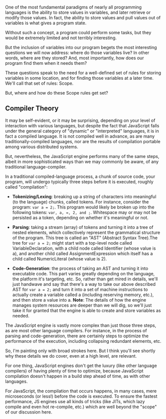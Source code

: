 One of the most fundamental paradigms of nearly all programming languages is the ability to store values in variables, and later retrieve or modify those values. In fact, the ability to store values and pull values out of variables is what gives a program state.

Without such a concept, a program could perform some tasks, but they would be extremely limited and not terribly interesting.

But the inclusion of variables into our program begets the most interesting questions we will now address: where do those variables live? In other words, where are they stored? And, most importantly, how does our program find them when it needs them?

These questions speak to the need for a well-defined set of rules for storing variables in some location, and for finding those variables at a later time. We'll call that set of rules: Scope.

But, where and how do these Scope rules get set?

## Compiler Theory

It may be self-evident, or it may be surprising, depending on your level of interaction with various languages, but despite the fact that JavaScript falls under the general category of "dynamic" or "interpreted" languages, it is in fact a compiled language. It is not compiled well in advance, as are many traditionally-compiled languages, nor are the results of compilation portable among various distributed systems.

But, nevertheless, the JavaScript engine performs many of the same steps, albeit in more sophisticated ways than we may commonly be aware, of any traditional language-compiler.

In a traditional compiled-language process, a chunk of source code, your program, will undergo typically three steps before it is executed, roughly called "compilation":

- **Tokenizing/Lexing**: breaking up a string of characters into meaningful (to the language) chunks, called tokens. For instance, consider the program: `var a = 2;`. This program would likely be broken up into the following tokens: `var, a, =, 2, and ;`. Whitespace may or may not be persisted as a token, depending on whether it's meaningful or not.

- **Parsing**: taking a stream (array) of tokens and turning it into a tree of nested elements, which collectively represent the grammatical structure of the program. This tree is called an "AST" (Abstract Syntax Tree).The tree for `var a = 2;` might start with a top-level node called VariableDeclaration, with a child node called Identifier (whose value is a), and another child called AssignmentExpression which itself has a child called NumericLiteral (whose value is 2).
- **Code-Generation**: the process of taking an AST and turning it into executable code. This part varies greatly depending on the language, the platform it's targeting, etc. So, rather than get mired in details, we'll just handwave and say that there's a way to take our above described AST for `var a = 2;` and turn it into a set of machine instructions to actually create a variable called a (including reserving memory, etc.), and then store a value into a. **Note**: The details of how the engine manages system resources are deeper than we will dig, so we'll just take it for granted that the engine is able to create and store variables as needed.

The JavaScript engine is vastly more complex than just those three steps, as are most other language compilers. For instance, in the process of parsing and code-generation, there are certainly steps to optimize the performance of the execution, including collapsing redundant elements, etc.

So, I'm painting only with broad strokes here. But I think you'll see shortly why these details we do cover, even at a high level, are relevant.

For one thing, JavaScript engines don't get the luxury (like other language compilers) of having plenty of time to optimize, because JavaScript compilation doesn't happen in a build step ahead of time, as with other languages.

For JavaScript, the compilation that occurs happens, in many cases, mere microseconds (or less!) before the code is executed. To ensure the fastest performance, JS engines use all kinds of tricks (like JITs, which lazy compile and even hot re-compile, etc.) which are well beyond the "scope" of our discussion here.